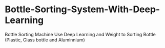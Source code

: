 # Bottle-Sorting-System-With-Deep-Learning
Bottle Sorting Machine Use Deep Learning and Weight to Sorting Bottle (Plastic, Glass bottle and Aluminnium)
